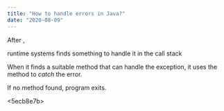 ```yaml
---
title: "How to handle errors in Java?"
date: "2020-08-09"
---
```


After <e9fce6f2>,

runtime systems finds something to handle it in the call stack

When it finds a suitable method that can handle the exception,
it uses the method to *catch* the error.

If no method found, program exits.

<5ecb8e7b>
